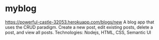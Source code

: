 # myblog
https://powerful-castle-32053.herokuapp.com/blogs/new
A blog app that uses the CRUD paradigm. Create a new post, edit existing posts, delete a post, and view all posts.
Technologies: Nodejs, HTML, CSS, Semantic UI
